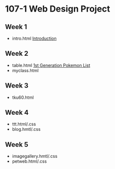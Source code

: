 # 107-1 Web Design Project 
## Week 1
* intro.html
[Introduction](https://kai881117.github.io/107-1-Web-Design/w01/intro.html)

## Week 2
* table.html
[1st Generation Pokemon List](https://kai881117.github.io/107-1-Web-Design/w02/table.html)
* myclass.html

## Week 3
* tku60.html

## Week 4
* ttt.html/.css
* blog.hmtl/.css

## Week 5
* imagegallery.hmtl/.css
* petweb.html/.css
<!--stackedit_data:
eyJoaXN0b3J5IjpbNzQ2ODAyNjQ3LDg5NTEzNjI2M119
-->